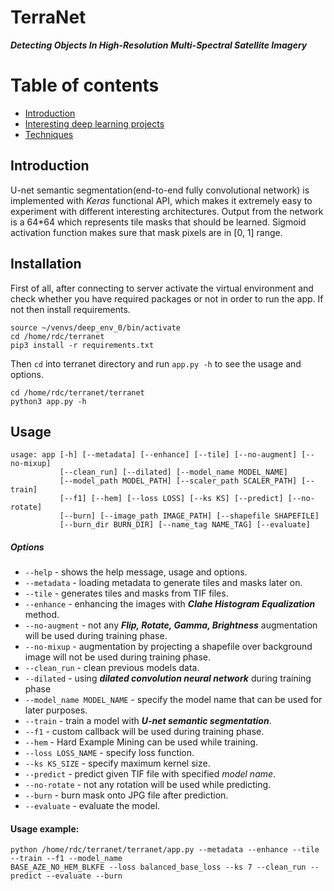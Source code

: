# TerraNet
***Detecting Objects In High-Resolution Multi-Spectral Satellite Imagery***

# Table of contents
* [Introduction](https://github.com/robmarkcole/satellite-image-deep-learning#datasets)
* [Interesting deep learning projects](https://github.com/robmarkcole/satellite-image-deep-learning#interesting-deep-learning-projects)
* [Techniques](https://github.com/robmarkcole/satellite-image-deep-learning#techniques)

## Introduction
U-net semantic segmentation(end-to-end fully convolutional network) is implemented with *Keras* functional API, which makes it extremely easy to experiment with different interesting architectures. Output from the network is a 64*64 which represents tile masks that should be learned. Sigmoid activation function makes sure that mask pixels are in [0, 1] range.


## Installation

First of all, after connecting to server activate the virtual environment and check whether you have required packages or not in order to run the app. If not then install requirements.
```
source ~/venvs/deep_env_0/bin/activate
cd /home/rdc/terranet
pip3 install -r requirements.txt
```
Then `cd` into terranet directory and run `app.py -h` to see the usage and options.
```
cd /home/rdc/terranet/terranet
python3 app.py -h
```



## Usage
```
usage: app [-h] [--metadata] [--enhance] [--tile] [--no-augment] [--no-mixup]
           [--clean_run] [--dilated] [--model_name MODEL_NAME]
           [--model_path MODEL_PATH] [--scaler_path SCALER_PATH] [--train]
           [--f1] [--hem] [--loss LOSS] [--ks KS] [--predict] [--no-rotate]
           [--burn] [--image_path IMAGE_PATH] [--shapefile SHAPEFILE]
           [--burn_dir BURN_DIR] [--name_tag NAME_TAG] [--evaluate]
```
##### Options

* `--help` - shows the help message, usage and options.
* `--metadata` - loading metadata to generate tiles and masks later on.
* `--tile` - generates tiles and masks from TIF files.
* `--enhance` - enhancing the images with ***Clahe Histogram Equalization*** method.
* `--no-augment` - not any ***Flip, Rotate, Gamma, Brightness*** augmentation will be used during training phase.
* `--no-mixup` - augmentation by projecting a shapefile over background image will not be used during training phase.
* `--clean_run` - clean previous models data.
* `--dilated` - using ***dilated convolution neural network*** during training phase
* `--model_name MODEL_NAME` - specify the model name that can be used for later purposes.
* `--train` - train a model with ***U-net semantic segmentation***.
*  `--f1` - custom callback will be used during training phase.
*  `--hem` - Hard Example Mining can be used while training.
*  `--loss LOSS_NAME` - specify loss function.
*  `--ks KS_SIZE` - specify maximum kernel size.
*  `--predict` - predict given TIF file with specified *model name*.
*  `--no-rotate` - not any rotation will be used while predicting.
*  `--burn` - burn mask onto JPG file after prediction.
*  `--evaluate` - evaluate the model.

#### Usage example:


```
python /home/rdc/terranet/terranet/app.py --metadata --enhance --tile --train --f1 --model_name
BASE_AZE_NO_HEM_BLKFE --loss balanced_base_loss --ks 7 --clean_run --predict --evaluate --burn 
```



